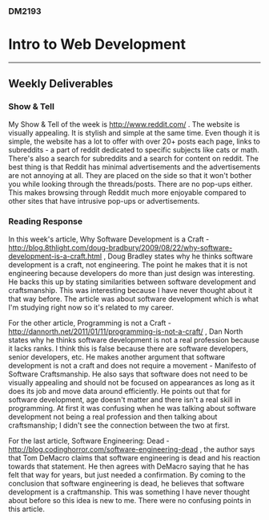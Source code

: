 ### DM2193

# Intro to Web Development
---

## Weekly Deliverables

### Show & Tell
My Show & Tell of the week is http://www.reddit.com/ . The website is visually appealing. It is stylish and simple at the same time.
Even though it is simple, the website has a lot to offer with over 20+ posts each page, links to subreddits - a part of reddit dedicated
to specific subjects like cats or math. There's also a search for subreddits and a search for content on reddit. The best thing is that
Reddit has minimal advertisements and the advertisements are not annoying at all. They are placed on the side so that it won't bother you
while looking through the threads/posts. There are no pop-ups either. This makes browsing through Reddit much more enjoyable compared to 
other sites that have intrusive pop-ups or advertisements. 


### Reading Response
In this week's article, Why Software Development is a Craft - http://blog.8thlight.com/doug-bradbury/2009/08/22/why-software-development-is-a-craft.html , Doug Bradley states why
he thinks software development is a craft, not engineering. The point he makes that it is not engineering because developers do more than just
design was interesting. He backs this up by stating similarities between software development and craftsmanship. This was interesting because I have never thought 
about it that way before. The article was about software development which is what I'm studying right now so it's related to my career. 

For the other article, Programming is not a Craft - http://dannorth.net/2011/01/11/programming-is-not-a-craft/ , Dan North states why he thinks software development is not a real
profession because it lacks ranks. I think this is false because there are software developers, senior developers, etc. He makes another argument that software
development is not a craft and does not require a movement - Manifesto of Software Craftsmanship. He also says that software does not need to be visually appealing 
and should not be focused on appearances as long as it does its job and move data around efficiently. He points out that for software development, age doesn't matter 
and there isn't a real skill in programming. At first it was confusing when he was talking about software development not being a real profession and then talking about
craftsmanship; I didn't see the connection between the two at first.

For the last article, Software Engineering: Dead - http://blog.codinghorror.com/software-engineering-dead , the author says that Tom DeMacro claims that software engineering
is dead and his reaction towards that statement. He then agrees with DeMacro saying that he has felt that way for years, but just needed a confirmation. By coming to the conclusion
that software engineering is dead, he believes that software development is a craftmanship. This was something I have never thought about before so this idea is new to me. There were no
confusing points in this article.